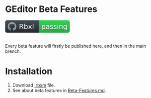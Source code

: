 # GEditor Beta Features
<div align="left">
	<a href="https://www.roblox.com/groups/33231285/The-Mountain-Games#!/about">
		<img src="https://github.com/gdr1461/GEditor/blob/main/svgviewer-output.svg" alt="Roblox Group">
	</a>
</div>
<br>

Every beta feature will firstly be published here, and then in the main brench.

# Installation
1. Download [.rbxm]() file.
3. See about beta features in [Beta-Features.md](https://github.com/gdr1461/GEditor/wiki). 
